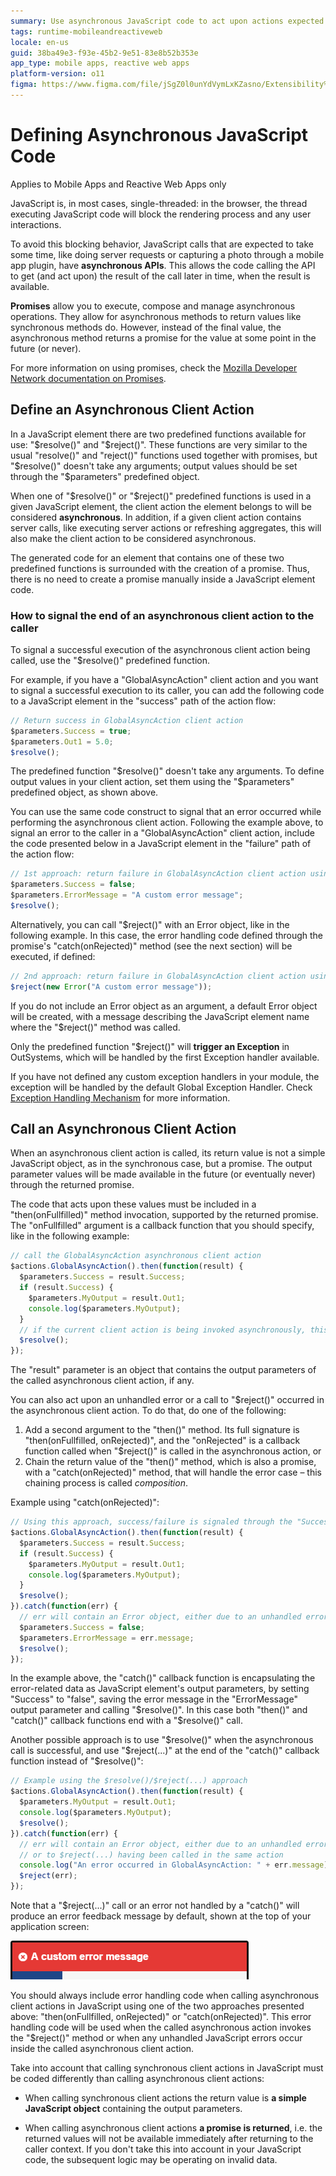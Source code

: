 ```yaml
---
summary: Use asynchronous JavaScript code to act upon actions expected to take some time.
tags: runtime-mobileandreactiveweb
locale: en-us
guid: 38ba49e3-f93e-45b2-9e51-83e8b52b353e
app_type: mobile apps, reactive web apps
platform-version: o11
figma: https://www.figma.com/file/jSgZ0l0unYdVymLxKZasno/Extensibility%20and%20Integration?node-id=410:43
---
```


# Defining Asynchronous JavaScript Code

<div class="info" markdown="1">

Applies to Mobile Apps and Reactive Web Apps only

</div>

JavaScript is, in most cases, single-threaded: in the browser, the thread executing JavaScript code will block the rendering process and any user interactions.

To avoid this blocking behavior, JavaScript calls that are expected to take some time, like doing server requests or capturing a photo through a mobile app plugin, have **asynchronous APIs**. This allows the code calling the API to get (and act upon) the result of the call later in time, when the result is available.

**Promises** allow you to execute, compose and manage asynchronous operations. They allow for asynchronous methods to return values like synchronous methods do. However, instead of the final value, the asynchronous method returns a promise for the value at some point in the future (or never).

For more information on using promises, check the [Mozilla Developer Network documentation on Promises](https://developer.mozilla.org/en/docs/Web/JavaScript/Reference/Global_Objects/Promise).

## Define an Asynchronous Client Action

In a JavaScript element there are two predefined functions available for use: "$resolve()" and "$reject()". These functions are very similar to the usual "resolve()" and "reject()" functions used together with promises, but "$resolve()" doesn't take any arguments; output values should be set through the "$parameters" predefined object.

When one of "$resolve()" or "$reject()" predefined functions is used in a given JavaScript element, the client action the element belongs to will be considered **asynchronous**. In addition, if a given client action contains server calls, like executing server actions or refreshing aggregates, this will also make the client action to be considered asynchronous.

The generated code for an element that contains one of these two predefined functions is surrounded with the creation of a promise. Thus, there is no need to create a promise manually inside a JavaScript element code.

### How to signal the end of an asynchronous client action to the caller

To signal a successful execution of the asynchronous client action being called, use the "$resolve()" predefined function.

For example, if you have a "GlobalAsyncAction" client action and you want to signal a successful execution to its caller, you can add the following code to a JavaScript element in the "success" path of the action flow:

```javascript
// Return success in GlobalAsyncAction client action
$parameters.Success = true;
$parameters.Out1 = 5.0;
$resolve();
```

The predefined function "$resolve()" doesn't take any arguments. To define output values in your client action, set them using the "$parameters" predefined object, as shown above.

You can use the same code construct to signal that an error occurred while performing the asynchronous client action. Following the example above, to signal an error to the caller in a "GlobalAsyncAction" client action, include the code presented below in a JavaScript element in the "failure" path of the action flow:

```javascript
// 1st approach: return failure in GlobalAsyncAction client action using an output parameter
$parameters.Success = false;
$parameters.ErrorMessage = "A custom error message"; 
$resolve();
```

Alternatively, you can call "$reject()" with an Error object, like in the following example. In this case, the error handling code defined through the promise's "catch(onRejected)" method (see the next section) will be executed, if defined:

```javascript
// 2nd approach: return failure in GlobalAsyncAction client action using $reject(...)
$reject(new Error("A custom error message"));
```

If you do not include an Error object as an argument, a default Error object will be created, with a message describing the JavaScript element name where the "$reject()" method was called.

<div class="info" markdown="1">

Only the predefined function "$reject()" will **trigger an Exception** in OutSystems, which will be handled by the first Exception handler available.

If you have not defined any custom exception handlers in your module, the exception will be handled by the default Global Exception Handler. Check [Exception Handling Mechanism](<../../../building-apps/handling-exceptions/handling-mechanism.md>) for more information.

</div>

## Call an Asynchronous Client Action

When an asynchronous client action is called, its return value is not a simple JavaScript object, as in the synchronous case, but a promise. The output parameter values will be made available in the future (or eventually never) through the returned promise.

The code that acts upon these values must be included in a "then(onFullfilled)" method invocation, supported by the returned promise. The "onFullfilled" argument is a callback function that you should specify, like in the following example:

```javascript
// call the GlobalAsyncAction asynchronous client action
$actions.GlobalAsyncAction().then(function(result) {
  $parameters.Success = result.Success;
  if (result.Success) {
    $parameters.MyOutput = result.Out1;
    console.log($parameters.MyOutput);
  }
  // if the current client action is being invoked asynchronously, this call will resolve its promise
  $resolve();
});
```

The "result" parameter is an object that contains the output parameters of the called asynchronous client action, if any.

You can also act upon an unhandled error or a call to "$reject()" occurred in the asynchronous client action. To do that, do one of the following:

1. Add a second argument to the "then()" method. Its full signature is "then(onFullfilled, onRejected)", and the "onRejected" is a callback function called when "$reject()" is called in the asynchronous action, or 
1. Chain the return value of the "then()" method, which is also a promise, with a "catch(onRejected)" method, that will handle the error case – this chaining process is called _composition_.

Example using "catch(onRejected)":

```javascript 
// Using this approach, success/failure is signaled through the "Success" output parameter
$actions.GlobalAsyncAction().then(function(result) {
  $parameters.Success = result.Success;
  if (result.Success) {
    $parameters.MyOutput = result.Out1;
    console.log($parameters.MyOutput);
  }
  $resolve();
}).catch(function(err) {
  // err will contain an Error object, either due to an unhandled error or to $reject(...) having been called
  $parameters.Success = false;
  $parameters.ErrorMessage = err.message;
  $resolve();
});
```

In the example above, the "catch()" callback function is encapsulating the error-related data as JavaScript element's output parameters, by setting "Success" to "false", saving the error message in the "ErrorMessage" output parameter and calling "$resolve()". In this case both "then()" and "catch()" callback functions end with a "$resolve()" call.

Another possible approach is to use "$resolve()" when the asynchronous call is successful, and use "$reject(...)" at the end of the "catch()" callback function instead of "$resolve()":

```javascript
// Example using the $resolve()/$reject(...) approach
$actions.GlobalAsyncAction().then(function(result) {
  $parameters.MyOutput = result.Out1;
  console.log($parameters.MyOutput);
  $resolve();
}).catch(function(err) {
  // err will contain an Error object, either due to an unhandled error in GlobalAsyncAction
  // or to $reject(...) having been called in the same action
  console.log("An error occurred in GlobalAsyncAction: " + err.message);
  $reject(err);
});
```

Note that a "$reject(...)" call or an error not handled by a "catch()" will produce an error feedback message by default, shown at the top of your application screen:

![Error feedback message displayed at the top of the application screen](images/feedback-message-error.png "Error Feedback Message")

<div class="info" markdown="1">

You should always include error handling code when calling asynchronous client actions in JavaScript using one of the two approaches presented above: "then(onFullfilled, onRejected)" or "catch(onRejected)". This error handling code will be used when the called asynchronous action invokes the "$reject()" method or when any unhandled JavaScript errors occur inside the called asynchronous client action.

</div>

Take into account that calling synchronous client actions in JavaScript must be coded differently than calling asynchronous client actions:

* When calling synchronous client actions the return value is **a simple JavaScript object** containing the output parameters.

* When calling asynchronous client actions **a promise is returned**, i.e. the returned values will not be available immediately after returning to the caller context. If you don't take this into account in your JavaScript code, the subsequent logic may be operating on invalid data.

